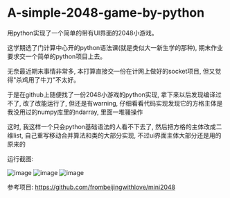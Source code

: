 # A-simple-2048-game-by-python
用python实现了一个简单的带有UI界面的2048小游戏。

这学期选了门计算中心开的python语法课(就是类似大一新生学的那种), 期末作业要求交一个简单的python项目上去。

无奈最近期末事情非常多, 本打算直接交一份在计网上做好的socket项目, 但又觉得"杀鸡用了牛刀"不太好。

于是在github上随便找了一份2048小游戏的python实现, 拿下来以后发现编译过不了, 改了改能运行了, 但还是有warning, 仔细看看代码实现发现它的方格主体是我没用过的numpy库里的ndarray, 里面一堆骚操作

这时, 我这样一个只会python基础语法的人看不下去了, 然后把方格的主体改成二维list, 自己重写移动合并算法和类的大部分实现, 不过ui界面主体大部分还是用的原来的

运行截图:

![image](https://github.com/wgx233/A-simple-2048-game-by-python/blob/main/image/1.png)
![image](https://github.com/wgx233/A-simple-2048-game-by-python/blob/main/image/2.png)
![image](https://github.com/wgx233/A-simple-2048-game-by-python/blob/main/image/3.png)

参考项目: https://github.com/frombeijingwithlove/mini2048

